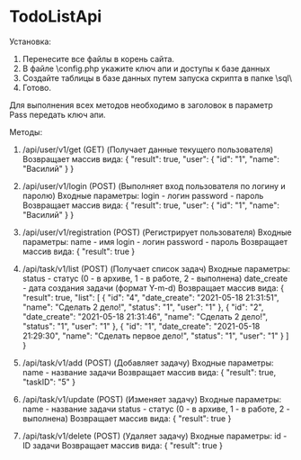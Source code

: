 # TodoListApi

Установка:
1. Перенесите все файлы в корень сайта.
2. В файле \config.php укажите ключ апи и доступы к базе данных
3. Создайте таблицы в базе данных путем запуска скрипта в папке \sql\
4. Готово.

Для выполнения всех методов необходимо в заголовок в параметр Pass передать ключ апи.

Методы:
1. /api/user/v1/get (GET) (Получает данные текущего пользователя)
Возвращает массив вида:
{
    "result": true,
    "user": {
        "id": "1",
        "name": "Василий"
    }
}

2. /api/user/v1/login (POST) (Выполняет вход пользователя по логину и паролю)
Входные параметры:
login - логин
password - пароль
Возвращает массив вида:
{
    "result": true,
    "user": {
        "id": "1",
        "name": "Василий"
    }
}

3. /api/user/v1/registration (POST) (Регистрирует пользователя)
Входные параметры:
name - имя
login - логин
password - пароль
Возвращает массив вида:
{
    "result": true
}

4. /api/task/v1/list (POST) (Получает список задач)
Входные параметры:
status - статус (0 - в архиве, 1 - в работе, 2 - выполнена)
date_create - дата создания задачи (формат Y-m-d)
Возвращает массив вида:
{
    "result": true,
    "list": [
        {
            "id": "4",
            "date_create": "2021-05-18 21:31:51",
            "name": "Сделать 2 дело!",
            "status": "1",
            "user": "1"
        },
        {
            "id": "2",
            "date_create": "2021-05-18 21:31:46",
            "name": "Сделать 2 дело!",
            "status": "1",
            "user": "1"
        },
        {
            "id": "1",
            "date_create": "2021-05-18 21:29:30",
            "name": "Сделать первое дело!",
            "status": "1",
            "user": "1"
        }
    ]
}

5. /api/task/v1/add (POST) (Добавляет задачу)
Входные параметры:
name - название задачи
Возвращает массив вида:
{
    "result": true,
    "taskID": "5"
}

6. /api/task/v1/update (POST) (Изменяет задачу)
Входные параметры:
name - название задачи
status - статус (0 - в архиве, 1 - в работе, 2 - выполнена)
Возвращает массив вида:
{
    "result": true
}

7. /api/task/v1/delete (POST) (Удаляет задачу)
Входные параметры:
id - ID задачи
Возвращает массив вида:
{
    "result": true
}
